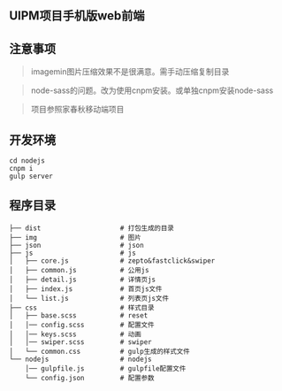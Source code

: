 ## UIPM项目手机版web前端


## 注意事项

> imagemin图片压缩效果不是很满意。需手动压缩复制目录

> node-sass的问题。改为使用cnpm安装。或单独cnpm安装node-sass

> 项目参照家春秋移动端项目


## 开发环境

```
cd nodejs
cnpm i
gulp server
```


## 程序目录

```
├── dist                    # 打包生成的目录
├── img                     # 图片
├── json                    # json
├── js                      # js
│   ├── core.js             # zepto&fastclick&swiper
│   ├── common.js           # 公用js
│   ├── detail.js           # 详情页js
│   ├── index.js            # 首页js文件
│   └── list.js             # 列表页js文件
├── css                     # 样式目录
│   ├── base.scss           # reset
│   │── config.scss         # 配置文件
│   │── keys.scss           # 动画
│   │── swiper.scss         # swiper
│   └── common.css          # gulp生成的样式文件
└── nodejs                  # nodejs
    │── gulpfile.js         # gulpfile配置文件
    └── config.json         # 配置参数
```
